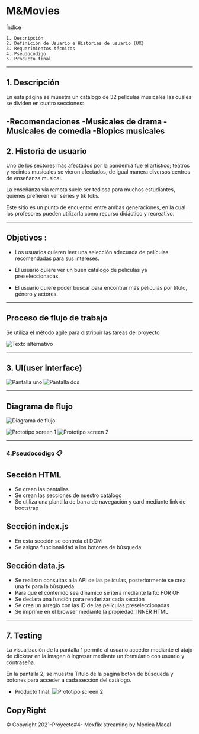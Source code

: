 # M&Movies 

Índice

    1. Descripción
    2. Definición de Usuario e Historias de usuario (UX)
    3. Requerimientos técnicos
    4. Pseudocódigo
    5. Producto final
   
---
## 1. Descripción

En esta página se muestra un catálogo de 32 películas musicales las cuáles  se dividen en cuatro secciones:

-Recomendaciones
-Musicales de drama
-Musicales de comedia
-Biopics musicales
---

## 2. Historia de usuario

Uno de los sectores más afectados por la pandemia fue el artístico; teatros y recintos musicales se vieron afectados, de igual manera diversos centros de enseñanza musical.

La enseñanza vía remota suele ser tediosa para muchos estudiantes, quienes prefieren ver series y tik toks. 

Este sitio es un punto de encuentro entre ambas generaciones, en la cual los profesores pueden utilizarla como recurso  didáctico y recreativo.

---
## Objetivos :

 - Los usuarios quieren leer una selección adecuada de películas recomendadas para sus intereses.

- El usuario quiere ver un buen catálogo de películas ya preseleccionadas.

- El usuario quiere poder buscar para encontrar más películas por título, género y actores. 
  
---

## Proceso de flujo de trabajo

Se utiliza el método agile para distribuir las tareas del proyecto

![Texto alternativo](.src/../assets/Kanban_process.png)

---
## 3. UI(user interface)

![Pantalla uno](.src/../assets/screen1.jpg)
![Pantalla dos](.src/../assets/screen2.jpg)

---
## Diagrama de flujo

![Diagrama de flujo](.src/../assets/melody_flex-2.jpeg)

![Prototipo screen 1](.src/../assets/prototypeScreen1.png)
![Prototipo screen 2](.src/../assets/prototype.png)

---


### 4.Pseudocódigo  📋

## Sección HTML

* Se crean las pantallas
* Se crean las secciones de nuestro catálogo
* Se utiliza una plantilla de barra de navegación y card mediante link de bootstrap

## Sección index.js

* En esta sección se controla el DOM
* Se asigna funcionalidad a los botones de búsqueda
## Sección data.js

* Se realizan consultas a la API de las películas, posteriormente se crea una fx para la búsqueda.
* Para que el contenido sea dinámico se itera mediante la fx: FOR OF
* Se declara una función para renderizar cada sección
* Se crea un arreglo con las ID de las peliculas preseleccionadas
* Se imprime en el browser mediante la propiedad: INNER HTML

---
## 7. Testing

La visualización de la pantalla 1 permite al usuario acceder mediante el atajo de clickear en la imagen ó ingresar mediante un formulario con usuario y contraseña.

En la pantalla 2, se muestra Título de la página botón de búsqueda y botones para acceder 
a cada sección del catálogo.

* Producto final:
![Prototipo screen 2](.src/../assets/final.page.png)
##  CopyRight

© Copyright 2021-Proyecto#4- Mexflix streaming by Monica Macal